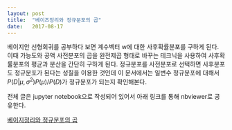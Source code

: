```yaml
---
layout: post
title:  "베이즈정리와 정규분포의 곱"
date:   2017-08-17
---
```


베이지안 선형회귀를 공부하다 보면 계수벡터 w에 대한 사후확률분포를 구하게 된다.
이때 가능도와 공액 사전분포의 곱을 완전제곱 형태로 바꾸는 테크닉을 사용하여
사후확률분포의 평균과 분산을 간단히 구하게 된다.
정규분포를 사전분포로 선택하면 사후분포도 정규분포가 된다는 성질을 이용한 것인데
이 문서에서는 일변수 정규분포에 대해서 $P(D|\mu,\sigma^2)P(\mu)/P(D)$가 정규분포가
되는지 확인해본다.


전체 글은 jupyter notebook으로 작성되어 있어서 아래 링크를 통해 nbviewer로 공유한다.

[베이지정리와 정규분포의 곱][productgaussian]

[productgaussian]: nbviewer.jupyter.org/github/metamath1/ml-simple-works/blob/master/fitting/product-of-gaussian.ipynb 
